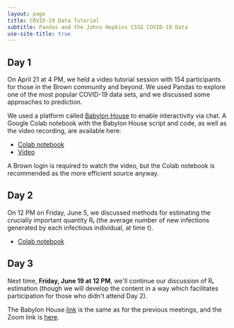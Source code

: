 ```yaml
---
layout: page
title: COVID-19 Data Tutorial
subtitle: Pandas and the Johns Hopkins CSSE COVID-19 Data
use-site-title: true
---
```


## Day 1

On April 21 at 4 PM, we held a video tutorial session with 154 participants for those in the Brown community and beyond. We used Pandas to explore one of the most popular COVID-19 data sets, and we discussed some approaches to prediction. 

We used a platform called [Babylon House](https://babylon.house) to enable interactivity via chat. A Google Colab notebook with the Babylon House script and code, as well as the video recording, are available here: 

* [Colab notebook](https://colab.research.google.com/drive/12IyckouU_Mqr9x5uTNvFyVuJ2ZGO5g9m)  
* [Video](https://brown.zoom.us/rec/share/zMpoEeqs819LS9LTwnr9B7wfO47Ceaa80SdM_vJfnxtqiFmaeXLS4EHr7dF7PYdR)

A Brown login is required to watch the video, but the Colab notebook is recommended as the more efficient source anyway.

## Day 2

On 12 PM on Friday, June 5, we discussed methods for estimating the crucially important quantity Rₜ (the average number of new infections generated by each infectious individual, at time t). 

* [Colab notebook](https://colab.research.google.com/drive/1q8Ql7NQccwzdrDa3A6GvmM9KfRC3vt1x?usp=sharing)

## Day 3

Next time, **Friday, June 19 at 12 PM**, we'll continue our discussion of Rₜ estimation (though we will develop the content in a way which facilitates participation for those who didn't attend Day 2). 

The Babylon House [link](https://babylon.house/projects/9282c066-ff77-46d2-8a63-394af6ff5105/join) is the same as for the previous meetings, and the Zoom link is [here](https://brown.zoom.us/j/99191779389). 